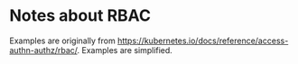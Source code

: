 # Notes about RBAC

Examples are originally from https://kubernetes.io/docs/reference/access-authn-authz/rbac/. Examples are simplified.